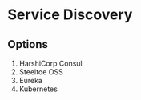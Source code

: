 # Service Discovery

## Options

1. HarshiCorp Consul <br>
2. Steeltoe OSS <br>
3. Eureka <br>
4. Kubernetes
